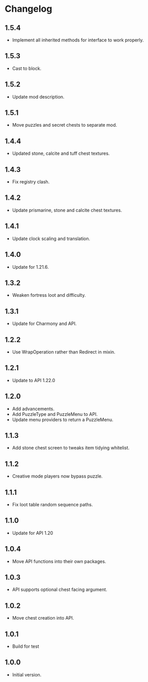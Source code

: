 # Changelog

## 1.5.4

- Implement all inherited methods for interface to work properly.

## 1.5.3

- Cast to block.

## 1.5.2

- Update mod description.

## 1.5.1

- Move puzzles and secret chests to separate mod.

## 1.4.4

- Updated stone, calcite and tuff chest textures.

## 1.4.3

- Fix registry clash.

## 1.4.2

- Update prismarine, stone and calcite chest textures.

## 1.4.1

- Update clock scaling and translation.

## 1.4.0

- Update for 1.21.6.

## 1.3.2

- Weaken fortress loot and difficulty.

## 1.3.1

- Update for Charmony and API.

## 1.2.2

- Use WrapOperation rather than Redirect in mixin.

## 1.2.1

- Update to API 1.22.0

## 1.2.0

- Add advancements.
- Add PuzzleType and PuzzleMenu to API.
- Update menu providers to return a PuzzleMenu.

## 1.1.3

- Add stone chest screen to tweaks item tidying whitelist.

## 1.1.2

- Creative mode players now bypass puzzle.

## 1.1.1

- Fix loot table random sequence paths.

## 1.1.0

- Update for API 1.20

## 1.0.4

- Move API functions into their own packages.

## 1.0.3

- API supports optional chest facing argument.

## 1.0.2

- Move chest creation into API.

## 1.0.1

- Build for test

## 1.0.0

- Initial version.